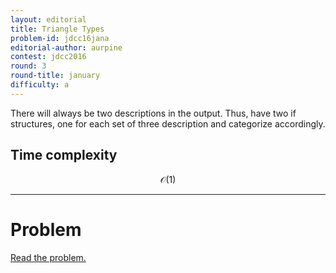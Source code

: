 ```yaml
---
layout: editorial
title: Triangle Types
problem-id: jdcc16jana
editorial-author: aurpine
contest: jdcc2016
round: 3
round-title: january
difficulty: a
---
```


There will always be two descriptions in the output. Thus, have two if structures, one for each set of three description and categorize accordingly.

## Time complexity
$$\mathcal{O}(1)$$

---

# Problem
[Read the problem.](/cpt-problems/jdcc/2016/january/a)
